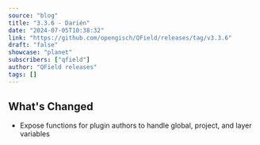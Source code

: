 ```yaml
---
source: "blog"
title: "3.3.6 - Darién"
date: "2024-07-05T10:38:32"
link: "https://github.com/opengisch/QField/releases/tag/v3.3.6"
draft: "false"
showcase: "planet"
subscribers: ["qfield"]
author: "QField releases"
tags: []
---
```


<h2>What's Changed</h2>
<ul>
<li>Expose functions for plugin authors to handle global, project, and layer variables</li>
</ul>
